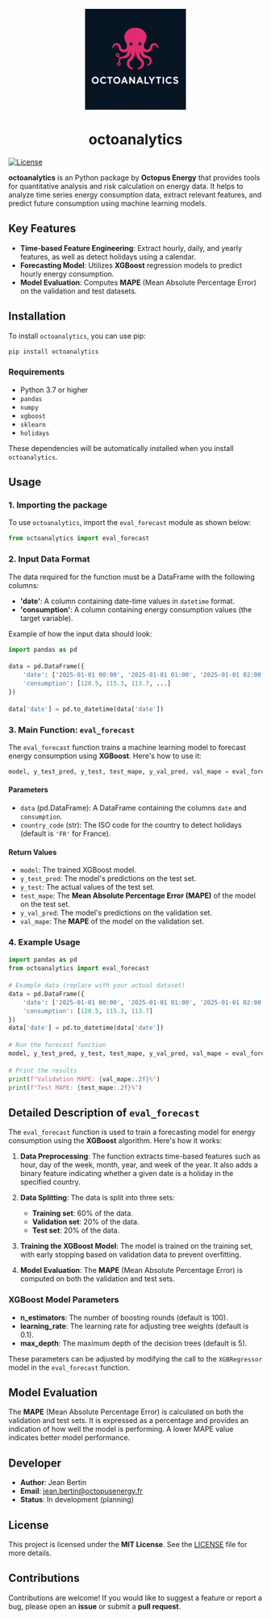 <p align="center">
  <img src="images/logo_octoanalytics.png" alt="octoanalytics logo" width="200"/>
</p>

<h1 align="center">octoanalytics</h1>


[![License](https://img.shields.io/badge/License-MIT-yellow.svg)](https://opensource.org/licenses/MIT)

**octoanalytics** is an Python package by **Octopus Energy** that provides tools for quantitative analysis and risk calculation on energy data. It helps to analyze time series energy consumption data, extract relevant features, and predict future consumption using machine learning models.

## Key Features

- **Time-based Feature Engineering**: Extract hourly, daily, and yearly features, as well as detect holidays using a calendar.
- **Forecasting Model**: Utilizes **XGBoost** regression models to predict hourly energy consumption.
- **Model Evaluation**: Computes **MAPE** (Mean Absolute Percentage Error) on the validation and test datasets.

## Installation

To install `octoanalytics`, you can use pip:

```bash
pip install octoanalytics
```

### Requirements

- Python 3.7 or higher
- `pandas`
- `numpy`
- `xgboost`
- `sklearn`
- `holidays`

These dependencies will be automatically installed when you install `octoanalytics`.

## Usage

### 1. Importing the package

To use `octoanalytics`, import the `eval_forecast` module as shown below:

```python
from octoanalytics import eval_forecast
```

### 2. Input Data Format

The data required for the function must be a DataFrame with the following columns:
- **'date'**: A column containing date-time values in `datetime` format.
- **'consumption'**: A column containing energy consumption values (the target variable).

Example of how the input data should look:

```python
import pandas as pd

data = pd.DataFrame({
    'date': ['2025-01-01 00:00', '2025-01-01 01:00', '2025-01-01 02:00', ...],
    'consumption': [120.5, 115.3, 113.7, ...]
})

data['date'] = pd.to_datetime(data['date'])
```

### 3. Main Function: `eval_forecast`

The `eval_forecast` function trains a machine learning model to forecast energy consumption using **XGBoost**. Here's how to use it:

```python
model, y_test_pred, y_test, test_mape, y_val_pred, val_mape = eval_forecast(data, country_code='FR')
```

#### Parameters

- `data` (pd.DataFrame): A DataFrame containing the columns `date` and `consumption`.
- `country_code` (str): The ISO code for the country to detect holidays (default is `'FR'` for France).

#### Return Values

- `model`: The trained XGBoost model.
- `y_test_pred`: The model's predictions on the test set.
- `y_test`: The actual values of the test set.
- `test_mape`: The **Mean Absolute Percentage Error (MAPE)** of the model on the test set.
- `y_val_pred`: The model's predictions on the validation set.
- `val_mape`: The **MAPE** of the model on the validation set.

### 4. Example Usage

```python
import pandas as pd
from octoanalytics import eval_forecast

# Example data (replace with your actual dataset)
data = pd.DataFrame({
    'date': ['2025-01-01 00:00', '2025-01-01 01:00', '2025-01-01 02:00'],
    'consumption': [120.5, 115.3, 113.7]
})
data['date'] = pd.to_datetime(data['date'])

# Run the forecast function
model, y_test_pred, y_test, test_mape, y_val_pred, val_mape = eval_forecast(data)

# Print the results
print(f"Validation MAPE: {val_mape:.2f}%")
print(f"Test MAPE: {test_mape:.2f}%")
```

## Detailed Description of `eval_forecast`

The `eval_forecast` function is used to train a forecasting model for energy consumption using the **XGBoost** algorithm. Here's how it works:

1. **Data Preprocessing**: The function extracts time-based features such as hour, day of the week, month, year, and week of the year. It also adds a binary feature indicating whether a given date is a holiday in the specified country.
   
2. **Data Splitting**: The data is split into three sets:
    - **Training set**: 60% of the data.
    - **Validation set**: 20% of the data.
    - **Test set**: 20% of the data.
   
3. **Training the XGBoost Model**: The model is trained on the training set, with early stopping based on validation data to prevent overfitting.

4. **Model Evaluation**: The **MAPE** (Mean Absolute Percentage Error) is computed on both the validation and test sets.

### XGBoost Model Parameters

- **n_estimators**: The number of boosting rounds (default is 100).
- **learning_rate**: The learning rate for adjusting tree weights (default is 0.1).
- **max_depth**: The maximum depth of the decision trees (default is 5).

These parameters can be adjusted by modifying the call to the `XGBRegressor` model in the `eval_forecast` function.

## Model Evaluation

The **MAPE** (Mean Absolute Percentage Error) is calculated on both the validation and test sets. It is expressed as a percentage and provides an indication of how well the model is performing. A lower MAPE value indicates better model performance.

## Developer

- **Author**: Jean Bertin
- **Email**: [jean.bertin@octopusenergy.fr](mailto:jean.bertin@octopusenergy.fr)
- **Status**: In development (planning)

## License

This project is licensed under the **MIT License**. See the [LICENSE](LICENSE) file for more details.

## Contributions

Contributions are welcome! If you would like to suggest a feature or report a bug, please open an **issue** or submit a **pull request**.
